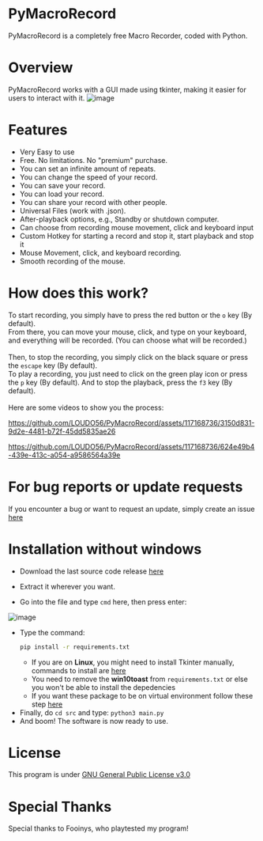 # PyMacroRecord
PyMacroRecord is a completely free Macro Recorder, coded with Python.

# Overview
PyMacroRecord works with a GUI made using tkinter, making it easier for users to interact with it.
![image](https://github.com/LOUDO56/PyMacroRecord/assets/117168736/2a1b2d0e-d950-40ad-84e2-971464058664)

# Features
- Very Easy to use
- Free. No limitations. No "premium" purchase.
- You can set an infinite amount of repeats.
- You can change the speed of your record.
- You can save your record.
- You can load your record.
- You can share your record with other people.
- Universal Files (work with .json).
- After-playback options, e.g., Standby or shutdown computer.
- Can choose from recording mouse movement, click and keyboard input
- Custom Hotkey for starting a record and stop it, start playback and stop it
- Mouse Movement, click, and keyboard recording.
- Smooth recording of the mouse.

# How does this work?
To start recording, you simply have to press the red button or the `o` key (By default).\
From there, you can move your mouse, click, and type on your keyboard, and everything will be recorded. (You can choose what will be recorded.)
\
\
Then, to stop the recording, you simply click on the black square or press the `escape` key (By default).\
To play a recording, you just need to click on the green play icon or press the `p` key (By default).
And to stop the playback, press the `f3` key (By default).
\
\
Here are some videos to show you the process:




https://github.com/LOUDO56/PyMacroRecord/assets/117168736/3150d831-9d2e-4481-b72f-45dd5835ae26



https://github.com/LOUDO56/PyMacroRecord/assets/117168736/624e49b4-439e-413c-a054-a9586564a39e





# For bug reports or update requests
If you encounter a bug or want to request an update, simply create an issue [here](https://github.com/LOUDO56/PyMacroRecord/issues)

# Installation without windows
- Download the last source code release [here](https://github.com/LOUDO56/PyMacroRecord/releases)

- Extract it wherever you want.
- Go into the file and type `cmd` here, then press enter:

![image](https://github.com/LOUDO56/PyMacroRecord/assets/117168736/59bfd20b-0b86-4efc-86cd-dd4dec856c17)

- Type the command:
  ```bash
  pip install -r requirements.txt
  ```
  - If you are on **Linux**, you might need to install Tkinter manually, commands to install are [here](https://www.geeksforgeeks.org/how-to-install-tkinter-on-linux/)
  - You need to remove the **win10toast** from `requirements.txt` or else you won't be able to install the depedencies
  - If you want these package to be on virtual environment follow these step [here](https://stackoverflow.com/a/41799834)
- Finally, do `cd src` and type: `python3 main.py`
- And boom! The software is now ready to use.

# License

This program is under [GNU General Public License v3.0](https://github.com/LOUDO56/PyMacroRecord/blob/main/LICENSE.md)

# Special Thanks

Special thanks to Fooinys, who playtested my program!
